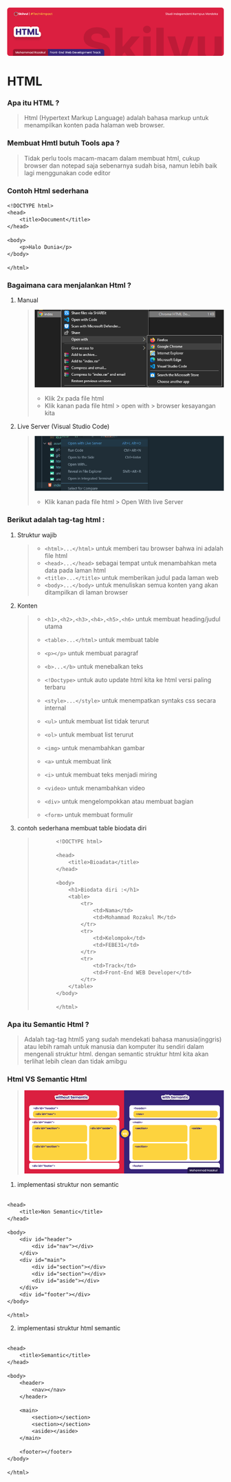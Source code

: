 ![Image HTML Banner!](../assets/html-banner.png "HTML")
# **HTML**
### Apa itu HTML ?
> Html (Hypertext Markup Language) adalah bahasa markup untuk menampilkan konten pada halaman web browser.

### Membuat Hmtl butuh Tools apa ?
> Tidak perlu tools macam-macam dalam membuat html, cukup browser dan notepad saja sebenarnya sudah bisa, namun lebih baik lagi menggunakan code editor

### Contoh Html sederhana
```
<!DOCTYPE html>
<head>
    <title>Document</title>
</head>

<body>
    <p>Halo Dunia</p>
</body>

</html>
```

### Bagaimana cara menjalankan Html ?
1. Manual
   > ![Image HTML Banner!](../assets/htm-open-manual.png "HTML")
   > 
   > - Klik 2x pada file html
   > - Klik kanan pada file html > open with > browser kesayangan kita

2. Live Server (Visual Studio Code)
   > ![Image HTML Banner!](../assets/html-open-auto.png "HTML")
   > 
   > - Klik kanan pada file html > Open With live Server 

### Berikut adalah tag-tag html :
1. Struktur wajib
   >- `<html>...</html>` untuk memberi tau browser bahwa ini adalah file html
   >- `<head>...</head>` sebagai tempat untuk menambahkan meta data pada laman html
   >- `<title>...</title>` untuk memberikan judul pada laman web
   >- `<body>...</body>` untuk menuliskan semua konten yang akan ditampilkan di laman browser
2. Konten
    >- `<h1>,<h2>,<h3>,<h4>,<h5>,<h6>` untuk membuat heading/judul utama
    >- `<table>...</html>` untuk membuat table
    >- `<p></p>` untuk membuat paragraf
    >- `<b>...</b>` untuk menebalkan teks
    >- `<!Doctype>` untuk auto update html kita ke html versi paling terbaru
    >- `<style>...</style>` untuk menempatkan syntaks css secara internal
    >- `<ul>` untuk membuat list tidak terurut
    >- `<ol>` untuk membuat list terurut
    >- `<img>` untuk menambahkan gambar 
    >- `<a>` untuk membuat link
    >- `<i>` untuk membuat teks menjadi miring
    >- `<video>` untuk menambahkan video
    >- `<div>` untuk mengelompokkan atau membuat bagian 
    > 
    >- `<form>` untuk membuat formulir
3. contoh sederhana membuat table biodata diri 
    >```
    >        <!DOCTYPE html>
    >
    >        <head>
    >            <title>Bioadata</title>
    >        </head>
    >
    >        <body>
    >            <h1>Biodata diri :</h1>
    >            <table>
    >                <tr>
    >                    <td>Nama</td>
    >                    <td>Mohammad Rozakul M</td>
    >                </tr>
    >                <tr>
    >                    <td>Kelompok</td>
    >                    <td>FEBE31</td>
    >                </tr>
    >                <tr>
    >                    <td>Track</td>
    >                    <td>Front-End WEB Developer</td>
    >                </tr>
    >            </table>
    >        </body>
    >
    >        </html>
    >```

### Apa itu Semantic Html ?
> Adalah tag-tag html5 yang sudah mendekati bahasa manusia(inggris) atau lebih ramah untuk manusia dan komputer itu sendiri dalam mengenali struktur html. dengan semantic struktur html kita akan terlihat lebih clean dan tidak amibgu

### Html VS Semantic Html
> ![Image HTML Banner!](../assets/semantic.png "HTML")

1. implementasi struktur non semantic
``` <!DOCTYPE html>

<head>
    <title>Non Semantic</title>
</head>

<body>
    <div id="header">
        <div id="nav"></div>
    </div>
    <div id="main">
        <div id="section"></div>
        <div id="section"></div>
        <div id="aside"></div>
    </div>
    <div id="footer"></div>
</body>

</html>
```
2. implementasi struktur html semantic

``` <!DOCTYPE html>

<head>
    <title>Semantic</title>
</head>

<body>
    <header>
        <nav></nav>
    </header>

    <main>
        <section></section>
        <section></section>
        <aside></aside>
    </main>

    <footer></footer>
</body>

</html>
```


